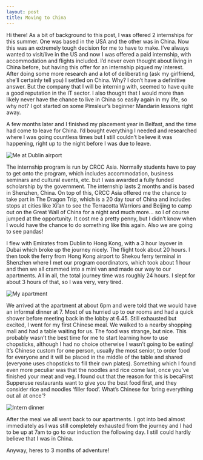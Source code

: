 ```yaml
---
layout: post
title: Moving to China
---
```


Hi there! As a bit of background to this post, I was offered 2 internships for this summer. One was based in the USA and the other was in China. Now this was an extremely tough decision for me to have to make. I’ve always wanted to visit/live in the US and now I was offered a paid internship, with accommodation and flights included. I’d never even thought about living in China before, but having this offer for an internship piqued my interest. After doing some more research and a lot of deliberating (ask my girlfriend, she’ll certainly tell you) I settled on China. Why? I don’t have a definitive answer. But the company that I will be interning with, seemed to have quite a good reputation in the IT sector. I also thought that I would more than likely never have the chance to live in China so easily again in my life, so why not? I got started on some Pimsleur’s beginner Mandarin lessons right away.

A few months later and I finished my placement year in Belfast, and the time had come to leave for China. I’d bought everything I needed and researched where I was going countless times but I still couldn’t believe it was happening, right up to the night before I was due to leave.

![Me at Dublin airport](http://cormacquinn.com/wp-content/uploads/2014/08/Me-at-Dublin-Airport-300x168.jpg "Me at Dublin airport")

The internship program is run by CRCC Asia. Normally students have to pay to get onto the program, which includes accommodation, business seminars and cultural events, etc. but I was awarded a fully funded scholarship by the government. The internship lasts 2 months and is based in Shenzhen, China. On top of this, CRCC Asia offered me the chance to take part in The Dragon Trip, which is a 20 day tour of China and includes stops at cities like Xi’an to see the Terracotta Warriors and Beijing to camp out on the Great Wall of China for a night and much more… so I of course jumped at the opportunity. It cost me a pretty penny, but I didn’t know when I would have the chance to do something like this again. Also we are going to see pandas!

I flew with Emirates from Dublin to Hong Kong, with a 3 hour layover in Dubai which broke up the journey nicely. The flight took about 20 hours. I then took the ferry from Hong Kong airport to Shekou ferry terminal in Shenzhen where I met our program coordinators, which took about 1 hour and then we all crammed into a mini van and made our way to our apartments. All in all, the total journey time was roughly 24 hours. I slept for about 3 hours of that, so I was very, very tired.

![My apartment](http://cormacquinn.com/wp-content/uploads/2014/07/Apartment-300x168.jpg "My apartment")

We arrived at the apartment at about 6pm and were told that we would have an informal dinner at 7. Most of us hurried up to our rooms and had a quick shower before meeting back in the lobby at 6.45. Still exhausted but excited, I went for my first Chinese meal. We walked to a nearby shopping mall and had a table waiting for us. The food was strange, but nice. This probably wasn’t the best time for me to start learning how to use chopsticks, although I had no choice otherwise I wasn’t going to be eating! It’s Chinese custom for one person, usually the most senior, to order food for everyone and it will be placed in the middle of the table and shared (everyone uses chopsticks to fill their own plates). Something which I found even more peculiar was that the noodles and rice come last, once you’ve finished your meat and veg. I found out that the reason for this is becaFirst Supperuse restaurants want to give you the best food first, and they consider rice and noodles ‘filler food’. What’s Chinese for ‘bring everything out all at once’?

![Intern dinner](http://cormacquinn.com/wp-content/uploads/2014/07/First-Meal-300x168.jpg "First meal in China")

After the meal we all went back to our apartments. I got into bed almost immediately as I was still completely exhausted from the journey and I had to be up at 7am to go to our induction the following day. I still could hardly believe that I was in China.

Anyway, heres to 3 months of adventure!
